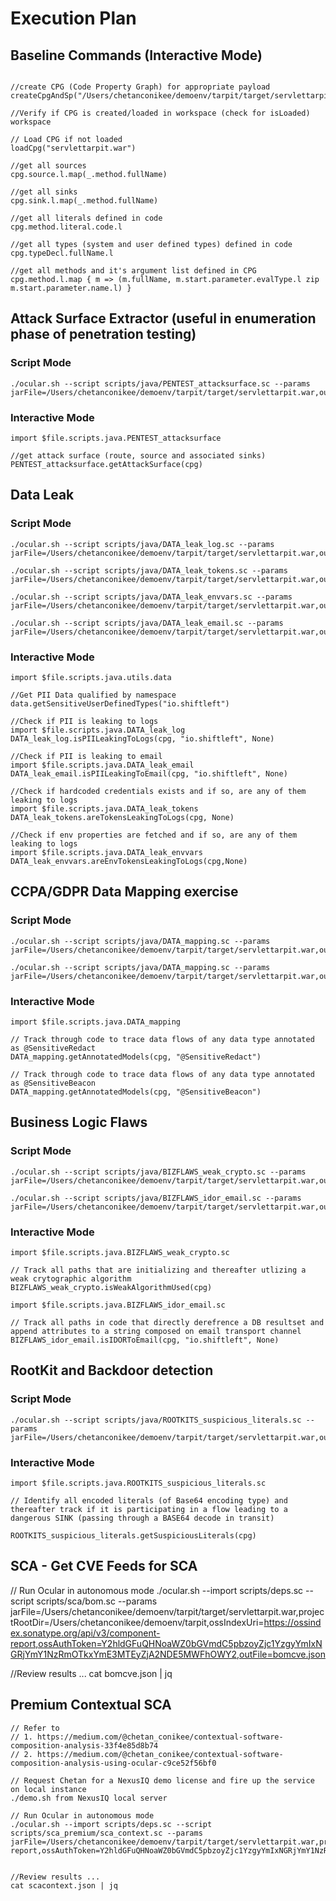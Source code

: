 # Execution Plan

## Baseline Commands (Interactive Mode)

```

//create CPG (Code Property Graph) for appropriate payload
createCpgAndSp("/Users/chetanconikee/demoenv/tarpit/target/servlettarpit.war")

//Verify if CPG is created/loaded in workspace (check for isLoaded)
workspace

// Load CPG if not loaded 
loadCpg("servlettarpit.war")

//get all sources 
cpg.source.l.map(_.method.fullName)

//get all sinks
cpg.sink.l.map(_.method.fullName)

//get all literals defined in code
cpg.method.literal.code.l

//get all types (system and user defined types) defined in code
cpg.typeDecl.fullName.l

//get all methods and it's argument list defined in CPG
cpg.method.l.map { m => (m.fullName, m.start.parameter.evalType.l zip m.start.parameter.name.l) }
```

## Attack Surface Extractor (useful in enumeration phase of penetration testing)

### Script Mode 
```
./ocular.sh --script scripts/java/PENTEST_attacksurface.sc --params jarFile=/Users/chetanconikee/demoenv/tarpit/target/servlettarpit.war,outFile=attacksurface.json
```

### Interactive Mode
```
import $file.scripts.java.PENTEST_attacksurface

//get attack surface (route, source and associated sinks)
PENTEST_attacksurface.getAttackSurface(cpg)
```


## Data Leak

### Script Mode 
```
./ocular.sh --script scripts/java/DATA_leak_log.sc --params jarFile=/Users/chetanconikee/demoenv/tarpit/target/servlettarpit.war,outFile=data_leak_log.json,basePkg="io.shiftleft",redactFunction="NONE"

./ocular.sh --script scripts/java/DATA_leak_tokens.sc --params jarFile=/Users/chetanconikee/demoenv/tarpit/target/servlettarpit.war,outFile=data_leak_tokens.json,basePkg="io.shiftleft",redactFunction="NONE"

./ocular.sh --script scripts/java/DATA_leak_envvars.sc --params jarFile=/Users/chetanconikee/demoenv/tarpit/target/servlettarpit.war,outFile=data_leak_envvars.json,redactFunction="NONE"

./ocular.sh --script scripts/java/DATA_leak_email.sc --params jarFile=/Users/chetanconikee/demoenv/tarpit/target/servlettarpit.war,outFile=data_leak_email.json,basePkg="io.shiftleft",redactFunction="NONE"
```
### Interactive Mode
```
import $file.scripts.java.utils.data

//Get PII Data qualified by namespace
data.getSensitiveUserDefinedTypes("io.shiftleft")

//Check if PII is leaking to logs
import $file.scripts.java.DATA_leak_log
DATA_leak_log.isPIILeakingToLogs(cpg, "io.shiftleft", None)

//Check if PII is leaking to email
import $file.scripts.java.DATA_leak_email
DATA_leak_email.isPIILeakingToEmail(cpg, "io.shiftleft", None)

//Check if hardcoded credentials exists and if so, are any of them leaking to logs
import $file.scripts.java.DATA_leak_tokens
DATA_leak_tokens.areTokensLeakingToLogs(cpg, None)

//Check if env properties are fetched and if so, are any of them leaking to logs
import $file.scripts.java.DATA_leak_envvars
DATA_leak_envvars.areEnvTokensLeakingToLogs(cpg,None)
```


## CCPA/GDPR Data Mapping exercise

### Script Mode
```
./ocular.sh --script scripts/java/DATA_mapping.sc --params jarFile=/Users/chetanconikee/demoenv/tarpit/target/servlettarpit.war,outFile=data_mapping_redact.json,tracingBeacon="@SensitiveRedact"

./ocular.sh --script scripts/java/DATA_mapping.sc --params jarFile=/Users/chetanconikee/demoenv/tarpit/target/servlettarpit.war,outFile=data_mapping_track.json,tracingBeacon="@SensitiveBeacon"
```

### Interactive Mode
```
import $file.scripts.java.DATA_mapping

// Track through code to trace data flows of any data type annotated as @SensitiveRedact
DATA_mapping.getAnnotatedModels(cpg, "@SensitiveRedact")

// Track through code to trace data flows of any data type annotated as @SensitiveBeacon
DATA_mapping.getAnnotatedModels(cpg, "@SensitiveBeacon")
```

## Business Logic Flaws

### Script Mode
```
./ocular.sh --script scripts/java/BIZFLAWS_weak_crypto.sc --params jarFile=/Users/chetanconikee/demoenv/tarpit/target/servlettarpit.war,outFile=weak_crypto.json

./ocular.sh --script scripts/java/BIZFLAWS_idor_email.sc --params jarFile=/Users/chetanconikee/demoenv/tarpit/target/servlettarpit.war,outFile=idor_email.json,nameSpace="io.shiftleft"
```

### Interactive Mode
```
import $file.scripts.java.BIZFLAWS_weak_crypto.sc

// Track all paths that are initializing and thereafter utlizing a weak crytographic algorithm 
BIZFLAWS_weak_crypto.isWeakAlgorithmUsed(cpg)

import $file.scripts.java.BIZFLAWS_idor_email.sc

// Track all paths in code that directly derefrence a DB resultset and append attributes to a string composed on email transport channel
BIZFLAWS_idor_email.isIDORToEmail(cpg, "io.shiftleft", None)
```

## RootKit and Backdoor detection

### Script Mode
```
./ocular.sh --script scripts/java/ROOTKITS_suspicious_literals.sc --params jarFile=/Users/chetanconikee/demoenv/tarpit/target/servlettarpit.war,outFile=suspicious_literals.json
```

### Interactive Mode
```
import $file.scripts.java.ROOTKITS_suspicious_literals.sc

// Identify all encoded literals (of Base64 encoding type) and thereafter track if it is participating in a flow leading to a dangerous SINK (passing through a BASE64 decode in transit)

ROOTKITS_suspicious_literals.getSuspiciousLiterals(cpg)
```


## SCA - Get CVE Feeds for SCA

// Run Ocular in autonomous mode 
./ocular.sh --import scripts/deps.sc --script scripts/sca/bom.sc --params jarFile=/Users/chetanconikee/demoenv/tarpit/target/servlettarpit.war,projectRootDir=/Users/chetanconikee/demoenv/tarpit,ossIndexUri=https://ossindex.sonatype.org/api/v3/component-report,ossAuthToken=Y2hldGFuQHNoaWZ0bGVmdC5pbzoyZjc1YzgyYmIxNGRjYmY1NzRmOTkxYmE3MTEyZjA2NDE5MWFhOWY2,outFile=bomcve.json

//Review results ...
cat bomcve.json | jq 

## Premium Contextual SCA 
```
// Refer to 
// 1. https://medium.com/@chetan_conikee/contextual-software-composition-analysis-33f4e85d8b74
// 2. https://medium.com/@chetan_conikee/contextual-software-composition-analysis-using-ocular-c9ce52f56bf0

// Request Chetan for a NexusIQ demo license and fire up the service on local instance 
./demo.sh from NexusIQ local server

// Run Ocular in autonomous mode 
./ocular.sh --import scripts/deps.sc --script scripts/sca_premium/sca_context.sc --params jarFile=/Users/chetanconikee/demoenv/tarpit/target/servlettarpit.war,projectRootDir=/Users/chetanconikee/demoenv/tarpit,iqIntegration=true,iqServerUri=http://localhost:8070,iqAuthToken=YWRtaW46YWRtaW4xMjM=,iqAppId=tarpit,ossIndexUri=https://ossindex.sonatype.org/api/v3/component-report,ossAuthToken=Y2hldGFuQHNoaWZ0bGVmdC5pbzoyZjc1YzgyYmIxNGRjYmY1NzRmOTkxYmE3MTEyZjA2NDE5MWFhOWY2,primaryNameSpace=io.shiftleft,outFile=scacontext.json


//Review results ...
cat scacontext.json | jq 
```